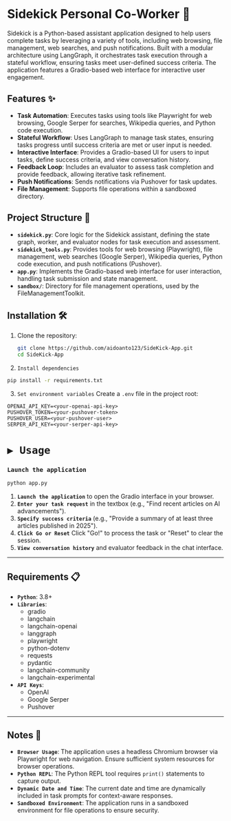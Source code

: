 # Sidekick Personal Co-Worker 🤖

Sidekick is a Python-based assistant application designed to help users complete tasks by leveraging a variety of tools, including web browsing, file management, web searches, and push notifications. Built with a modular architecture using LangGraph, it orchestrates task execution through a stateful workflow, ensuring tasks meet user-defined success criteria. The application features a Gradio-based web interface for interactive user engagement.

## Features ✨
- **Task Automation**: Executes tasks using tools like Playwright for web browsing, Google Serper for searches, Wikipedia queries, and Python code execution.
- **Stateful Workflow**: Uses LangGraph to manage task states, ensuring tasks progress until success criteria are met or user input is needed.
- **Interactive Interface**: Provides a Gradio-based UI for users to input tasks, define success criteria, and view conversation history.
- **Feedback Loop**: Includes an evaluator to assess task completion and provide feedback, allowing iterative task refinement.
- **Push Notifications**: Sends notifications via Pushover for task updates.
- **File Management**: Supports file operations within a sandboxed directory.

## Project Structure 📁
- **`sidekick.py`**: Core logic for the Sidekick assistant, defining the state graph, worker, and evaluator nodes for task execution and assessment.
- **`sidekick_tools.py`**: Provides tools for web browsing (Playwright), file management, web searches (Google Serper), Wikipedia queries, Python code execution, and push notifications (Pushover).
- **`app.py`**: Implements the Gradio-based web interface for user interaction, handling task submission and state management.
- **`sandbox/`**: Directory for file management operations, used by the FileManagementToolkit.

## Installation 🛠️
1. Clone the repository:
   ```bash
   git clone https://github.com/aidoanto123/SideKick-App.git
   cd SideKick-App

2. `Install dependencies`
  ~~~bash
  pip install -r requirements.txt
  ~~~

3. `Set environment variables`
  Create a `.env` file in the project root:
  ~~~env
  OPENAI_API_KEY=<your-openai-api-key>
  PUSHOVER_TOKEN=<your-pushover-token>
  PUSHOVER_USER=<your-pushover-user>
  SERPER_API_KEY=<your-serper-api-key>
  ~~~


# `▶️ Usage`

### `Launch the application`
~~~bash
python app.py
~~~

1. **`Launch the application`** to open the Gradio interface in your browser.
2. **`Enter your task request`** in the textbox (e.g., "Find recent articles on AI advancements").
3. **`Specify success criteria`** (e.g., "Provide a summary of at least three articles published in 2025").
4. **`Click Go or Reset`** Click "Go!" to process the task or "Reset" to clear the session.
5. **`View conversation history`** and evaluator feedback in the chat interface.

---

## Requirements 📋
- **`Python`**: 3.8+
- **`Libraries`**:
  - gradio
  - langchain
  - langchain-openai
  - langgraph
  - playwright
  - python-dotenv
  - requests
  - pydantic
  - langchain-community
  - langchain-experimental
- **`API Keys`**:
  - OpenAI
  - Google Serper
  - Pushover

---

## Notes 📝
- **`Browser Usage`**: The application uses a headless Chromium browser via Playwright for web navigation. Ensure sufficient system resources for browser operations.
- **`Python REPL`**: The Python REPL tool requires `print()` statements to capture output.
- **`Dynamic Date and Time`**: The current date and time are dynamically included in task prompts for context-aware responses.
- **`Sandboxed Environment`**: The application runs in a sandboxed environment for file operations to ensure security.
